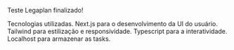 Teste Legaplan finalizado!

Tecnologias utilizadas.
Next.js para o desenvolvimento da UI do usuário.
Tailwind para estilização e responsividade.
Typescript para a interatividade.
Localhost para armazenar as tasks.
